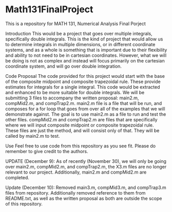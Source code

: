# Math131FinalProject
This is a repository for MATH 131, Numerical Analysis Final Porject

Introduction
This would be a project that goes over multiple integrals, specifically double integrals. This is the kind of project that would allow us to determine integrals in multiple dimensions, or in different coordinate systems, and as a whole is something that is important due to their flexibility and ability to not need to be in cartesian coordinates. However, what we will be doing is not as complex and instead will focus primarily on the cartesian coordinate system, and will go over double integration.

Code Proposal
The code provided for this project would start with the base of the composite midpoint and composite trapezoidal rule. These provide estimates for integrals for a single integral. This code would be extracted and enhanced to be more suitable for double integrals. We will be submitting 3 files to accompany the written proposal: main2.m, compMid2.m, and compTrap2.m. main2.m file is a file that will be run, and composes for a for loop that goes from over all of the examples that we will demonstrate against. The goal is to use main2.m as a file to run and test the other files. compMid2.m and compTrap2.m are files that are specifically where we will input composite midpoint or composite trapezoidal rule. These files are just the method, and will consist only of that. They will be called by main2.m to test.

Use
Feel free to use code from this repository as you see fit. Please do remember to give credit to the authors.

UPDATE (December 9):
As of recently (November 30), we will only be going over main2.m, compMid2.m, and compTrap2.m, the X3.m files are no longer relevant to our project. Additionally, main2.m and compMid2.m are completed.

Update (December 10):
Removed main3.m, compMid3.m, and compTrap3.m files from repository. Additionally removed reference to them from README.txt, as well as the written proposal as both are outside the scope of this repository.
